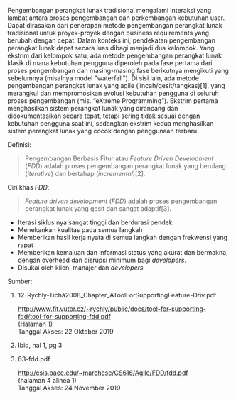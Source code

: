 Pengembangan perangkat lunak tradisional mengalami interaksi yang lambat antara proses pengembangan dan perkembangan kebutuhan user. Dapat dirasakan dari penerapan metode pengembangan perangkat lunak tradisional untuk proyek-proyek dengan business requirements yang berubah dengan cepat. Dalam konteks ini, pendekatan pengembangan perangkat lunak dapat secara luas dibagi menjadi dua kelompok. Yang ekstrim dari kelompok satu, ada metode pengembangan perangkat lunak klasik di mana kebutuhan pengguna diperoleh pada fase pertama dari proses pengembangan dan masing-masing fase berikutnya mengikuti yang sebelumnya (misalnya model "waterfall"). Di sisi lain, ada metode pengembangan perangkat lunak yang agile (lincah/gesit/tangkas)[1], yang merangkul dan mempromosikan evolusi kebutuhan pengguna di seluruh proses pengembangan (mis. “eXtreme Programming”). Ekstrim pertama menghasilkan sistem perangkat lunak yang dirancang dan didokumentasikan secara tepat, tetapi sering tidak sesuai dengan kebutuhan pengguna saat ini, sedangkan ekstrim kedua menghasilkan sistem perangkat lunak yang cocok dengan penggunaan terbaru.

Definisi:

> Pengembangan Berbasis Fitur atau _Feature Driven Development_ (_FDD_) adalah proses pengembangan perangkat lunak yang berulang (_iterative_) dan bertahap (_incremental_)[2].

Ciri khas _FDD_:

> _Feature driven development_ (_FDD_) adalah proses pengembangan perangkat lunak yang gesit dan sangat adaptif[3].

- Iterasi siklus nya sangat tinggi dan berdurasi pendek
- Menekankan kualitas pada semua langkah
- Memberikan hasil kerja nyata di semua langkah dengan frekwensi yang rapat
- Memberikan kemajuan dan informasi status yang akurat dan bermakna, dengan overhead dan disrupsi minimum bagi _developers_.
- Disukai oleh klien, manajer dan _developers_



Sumber: 

1. 12-Rychlý-Tichá2008_Chapter_AToolForSupportingFeature-Driv.pdf

    http://www.fit.vutbr.cz/~rychly/public/docs/tool-for-supporting-fdd/tool-for-supporting-fdd.pdf<br>
    (Halaman 1)<br>
    Tanggal Akses: 22 Oktober 2019

2. Ibid, hal 1, pg 3

3. 63-fdd.pdf

    http://csis.pace.edu/~marchese/CS616/Agile/FDD/fdd.pdf<br>
    (halaman 4 alinea 1)<br>
    Tanggal Akses: 24 November 2019

